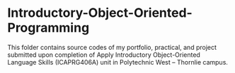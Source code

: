 Introductory-Object-Oriented-Programming
========================================

This folder contains source codes of my portfolio, practical, and project submitted upon completion of Apply Introductory Object-Oriented Language Skills (ICAPRG406A) unit in Polytechnic West – Thornlie campus.
